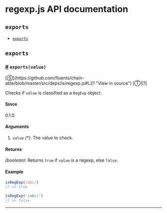 # regexp.js API documentation

<!-- div class="toc-container" -->

<!-- div -->

## `exports`
* <a href="#exports">`exports`</a>

<!-- /div -->

<!-- /div -->

<!-- div class="doc-container" -->

<!-- div -->

## `exports`

<!-- div -->

<h3 id="exports"><a href="#exports">#</a>&nbsp;<code>exports(value)</code></h3>
[&#x24C8;](https://github.com/fluents/chain-able/blob/master/src/deps/is/regexp.js#L21 "View in source") [&#x24C9;][1]

Checks if `value` is classified as a `RegExp` object.

#### Since
0.1.0

#### Arguments
1. `value` *(&#42;)*: The value to check.

#### Returns
*(boolean)*: Returns `true` if `value` is a regexp, else `false`.

#### Example
```js
isRegExp(/abc/)
// => true

isRegExp('/abc/')
// => false
```
---

<!-- /div -->

<!-- /div -->

<!-- /div -->

 [1]: #exports "Jump back to the TOC."

